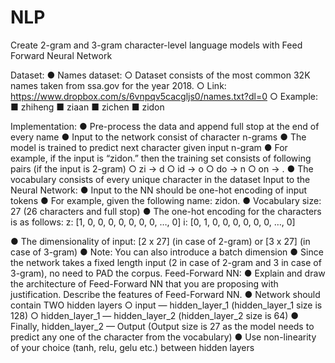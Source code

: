 # NLP
Create 2-gram and 3-gram character-level language models with Feed Forward Neural Network

Dataset:
● Names dataset:
○ Dataset consists of the most common 32K names taken from ssa.gov for
the year 2018.
○ Link: https://www.dropbox.com/s/6vnpqv5cacgljs0/names.txt?dl=0
○ Example:
■ zhiheng
■ ziaan
■ zichen
■ zidon


Implementation:
● Pre-process the data and append full stop at the end of every name
● Input to the network consist of character n-grams
● The model is trained to predict next character given input n-gram
● For example, if the input is “zidon.” then the training set consists of following
pairs (if the input is 2-gram)
○ zi -> d
○ id -> o
○ do -> n
○ on -> .
● The vocabulary consists of every unique character in the dataset
Input to the Neural Network:
● Input to the NN should be one-hot encoding of input tokens 
● For example, given the following name:
zidon.
● Vocabulary size: 27 (26 characters and full stop)
● The one-hot encoding for the characters is as follows:
z: [1, 0, 0, 0, 0, 0, 0, 0, …, 0]
i: [0, 1, 0, 0, 0, 0, 0, 0, …, 0]



● The dimensionality of input: [2 x 27] (in case of 2-gram) or [3 x 27] (in case of
3-gram)
● Note: You can also introduce a batch dimension
● Since the network takes a fixed length input (2 in case of 2-gram and 3 in case of
3-gram), no need to PAD the corpus.
Feed-Forward NN:
● Explain and draw the architecture of Feed-Forward NN that you are proposing
with justification. Describe the features of Feed-Forward NN.
● Network should contain TWO hidden layers
○ input — hidden_layer_1 (hidden_layer_1 size is 128)
○ hidden_layer_1 — hidden_layer_2 (hidden_layer_2 size is 64)
● Finally, hidden_layer_2 — Output (Output size is 27 as the model needs to
predict any one of the character from the vocabulary)
● Use non-linearity of your choice (tanh, relu, gelu etc.) between hidden layers
